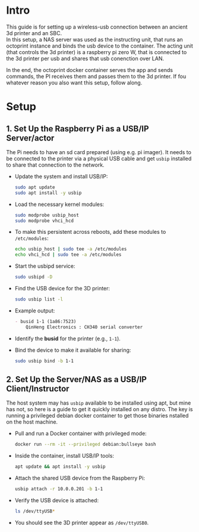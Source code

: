 # Intro

This guide is for setting up a wireless-usb connection between an ancient 3d printer and an SBC.  
In this setup, a NAS server was used as the instructing unit, that runs an octoprint instance and binds the usb device to the container. 
The acting unit (that controls the 3d printer) is a raspberry pi zero W, that is connected to the 3d printer per usb and shares that usb conenction over LAN.

In the end, the octoprint docker container serves the app and sends commands, the PI receives them and passes them to the 3d printer.
If fou whatever reason you also want this setup, follow along.

# Setup 

## 1. Set Up the Raspberry Pi as a USB/IP Server/actor

The Pi needs to have an sd card prepared (using e.g. pi imager). It needs to be connected to the printer via a physical USB cable and get `usbip` installed to share that connection to the network.

- Update the system and install USB/IP:
  ```bash
  sudo apt update
  sudo apt install -y usbip
  ```

- Load the necessary kernel modules:
  ```bash
  sudo modprobe usbip_host
  sudo modprobe vhci_hcd
  ```

- To make this persistent across reboots, add these modules to `/etc/modules`:
  ```bash
  echo usbip_host | sudo tee -a /etc/modules
  echo vhci_hcd | sudo tee -a /etc/modules
  ```

- Start the usbipd service:
  ```bash
  sudo usbipd -D
  ```

- Find the USB device for the 3D printer:
  ```bash
  sudo usbip list -l
  ```

- Example output:
  ```markdown
  - busid 1-1 (1a86:7523)
      QinHeng Electronics : CH340 serial converter
  ```

- Identify the **busid** for the printer (e.g., `1-1`).

- Bind the device to make it available for sharing:
  ```bash
  sudo usbip bind -b 1-1
  ```

## 2. Set Up the Server/NAS as a USB/IP Client/Instructor

The host system may has `usbip` available to be installed using apt, but mine has not, so here is a guide to get it quickly installed on any distro.
The key is running a privileged debian docker container to get those binaries nstalled on the host machine.

- Pull and run a Docker container with privileged mode:
  ```bash
  docker run --rm -it --privileged debian:bullseye bash
  ```

- Inside the container, install USB/IP tools:
  ```bash
  apt update && apt install -y usbip
  ```

- Attach the shared USB device from the Raspberry Pi:
  ```bash
  usbip attach -r 10.0.0.201 -b 1-1
  ```

- Verify the USB device is attached:
  ```bash
  ls /dev/ttyUSB*
  ```

- You should see the 3D printer appear as `/dev/ttyUSB0`.

